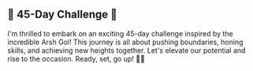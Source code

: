 ## 🚀 45-Day Challenge 🚀

I'm thrilled to embark on an exciting 45-day challenge inspired by the incredible Arsh Gol! This journey is all about pushing boundaries, honing skills, and achieving new heights together. Let's elevate our potential and rise to the occasion. Ready, set, go up! 🚀✨

